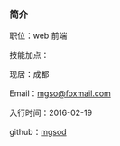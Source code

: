 ### 简介

职位：web 前端

技能加点：

<msProgress name="Javascript" value="75"/>  
<msProgress name="Css" value="70"/>  
<msProgress name="Jquery" value="75"/>  
<msProgress name="Vue.js" value="80"/>  
<msProgress name="React.js" value="20"/>  
<msProgress name="Nodejs" value="50"/>  
<msProgress name="git" value="70"/>

现居：成都

Email：<a href="mailto:mgso@foxmail.com">mgso@foxmail.com</a>

入行时间：2016-02-19

github：[mgsod](https://github.com/mgsod)
